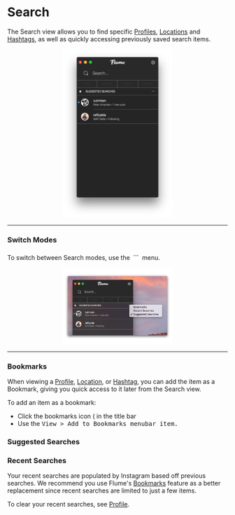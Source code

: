 # Search

The Search view allows you to find specific [Profiles](/views/profile.md), [Locations](/views/locations.md) and [Hashtags](/views/hashtags.md), as well as quickly accessing previously saved search items.

<p style="text-align: center; margin-top: 1em;"><img src="/views/assets/search.png" width="50%" height="50%" /></p>

<hr />

### Switch Modes

To switch between Search modes, use the <img src="/views/assets/actions-menu.png" width="20" height="20" /> menu.

<p style="text-align: center; margin-top: 1em;"><img src="/views/assets/search-modes.png" width="50%" height="50%" /></p>

<hr />

### Bookmarks

When viewing a [Profile](/views/profile.md), [Location](/views/locations.md), or [Hashtag](/views/hashtags.md), you can add the item as a Bookmark, giving you quick access to it later from the Search view. 

To add an item as a bookmark:

- Click the bookmarks icon ( in the title bar
- Use the <kbd>View > Add to Bookmarks<kbd> menubar item.

### Suggested Searches

### Recent Searches

Your recent searches are populated by Instagram based off previous searches. We recommend you use Flume's [Bookmarks](#bookmarks) feature as a better replacement since recent searches are limited to just a few items.

To clear your recent searches, see [Profile](/views/profile.md).



